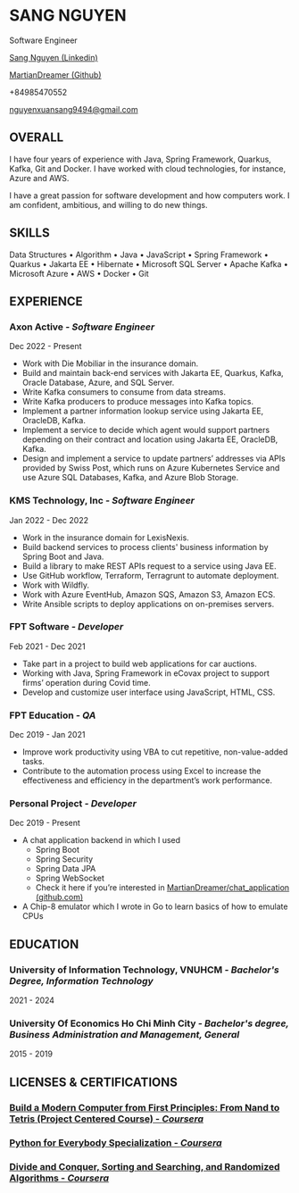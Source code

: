 # SANG NGUYEN

Software Engineer

[Sang Nguyen (Linkedin)](https://www.linkedin.com/in/nguyenxuansang9494/)

[MartianDreamer (Github)](https://github.com/martiandreamer)

+84985470552

<nguyenxuansang9494@gmail.com>

## OVERALL

I have four years of experience with Java, Spring Framework, Quarkus, Kafka, Git and Docker. I have worked with cloud technologies, for instance, Azure and AWS.

I have a great passion for software development and how computers work. I am confident, ambitious, and willing to do new things.

## SKILLS

Data Structures • Algorithm • Java • JavaScript • Spring Framework • Quarkus • Jakarta EE • Hibernate • Microsoft SQL Server • Apache Kafka • Microsoft Azure • AWS • Docker • Git

## EXPERIENCE

### Axon Active _\- Software Engineer_

Dec 2022 - Present

- Work with Die Mobiliar in the insurance domain.
- Build and maintain back-end services with Jakarta EE, Quarkus, Kafka, Oracle Database, Azure, and SQL Server.
- Write Kafka consumers to consume from data streams.
- Write Kafka producers to produce messages into Kafka topics.
- Implement a partner information lookup service using Jakarta EE, OracleDB, Kafka.
- Implement a service to decide which agent would support partners depending on their contract and location using Jakarta EE, OracleDB, Kafka.
- Design and implement a service to update partners’ addresses via APIs provided by Swiss Post, which runs on Azure Kubernetes Service and use Azure SQL Databases, Kafka, and Azure Blob Storage.

### KMS Technology, Inc _- Software Engineer_

Jan 2022 - Dec 2022

- Work in the insurance domain for LexisNexis.
- Build backend services to process clients' business information by Spring Boot and Java.
- Build a library to make REST APIs request to a service using Java EE.
- Use GitHub workflow, Terraform, Terragrunt to automate deployment.
- Work with Wildfly.
- Work with Azure EventHub, Amazon SQS, Amazon S3, Amazon ECS.
- Write Ansible scripts to deploy applications on on-premises servers.

### FPT Software _- Developer_

Feb 2021 - Dec 2021

- Take part in a project to build web applications for car auctions.
- Working with Java, Spring Framework in eCovax project to support firms’ operation during Covid time.
- Develop and customize user interface using JavaScript, HTML, CSS.

### FPT Education _- QA_

Dec 2019 - Jan 2021

- Improve work productivity using VBA to cut repetitive, non-value-added tasks.
- Contribute to the automation process using Excel to increase the effectiveness and efficiency in the department’s work performance.

### Personal Project _\- Developer_

Dec 2019 - Present

- A chat application backend in which I used
  - Spring Boot
  - Spring Security
  - Spring Data JPA
  - Spring WebSocket
  - Check it here if you’re interested in [MartianDreamer/chat_application (github.com)](https://github.com/MartianDreamer/chat_application)
- A Chip-8 emulator which I wrote in Go to learn basics of how to emulate CPUs

## EDUCATION

### University of Information Technology, VNUHCM _\- Bachelor's Degree, Information Technology_

2021 - 2024

### University Of Economics Ho Chi Minh City _\- Bachelor's degree, Business Administration and Management, General_

2015 - 2019

## LICENSES & CERTIFICATIONS

### [Build a Modern Computer from First Principles: From Nand to Tetris (Project Centered Course) - _Coursera_](https://www.coursera.org/account/accomplishments/verify/5ECDKHJ7EV4R)

### [Python for Everybody Specialization - _Coursera_](https://www.coursera.org/account/accomplishments/specialization/DHSYHJ8WEAPA)

### [Divide and Conquer, Sorting and Searching, and Randomized Algorithms - _Coursera_](https://www.coursera.org/account/accomplishments/verify/X9RJXD2WER77)